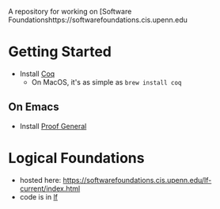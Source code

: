 A repository for working on [Software Foundationshttps://softwarefoundations.cis.upenn.edu

# Getting Started

* Install [Coq](https://coq.inria.fr/)
  * On MacOS, it's as simple as `brew install coq`

## On Emacs

* Install [Proof General](https://proofgeneral.github.io/)

# Logical Foundations

* hosted here: https://softwarefoundations.cis.upenn.edu/lf-current/index.html
* code is in [lf](lf)

